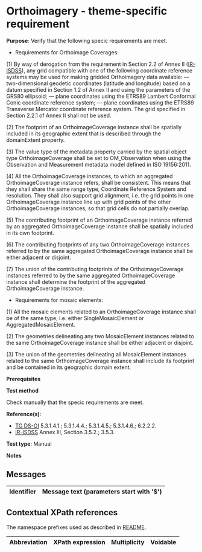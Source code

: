 # Orthoimagery - theme-specific requirement

**Purpose**: Verify that the following specic requirements are meet.

* Requirements for Orthoimage Coverages:

(1) By way of derogation from the requirement in Section 2.2 of Annex II ([IR-ISDSS](./README.md#ref_IR-ISDSS)), any grid compatible with one of the following coordinate reference systems may be used for making gridded Orthoimagery data available:
	— two-dimensional geodetic coordinates (latitude and longitude) based on a datum specified in Section 1.2 of Annex II and using the parameters of the GRS80 ellipsoid;
	— plane coordinates using the ETRS89 Lambert Conformal Conic coordinate reference system;
	— plane coordinates using the ETRS89 Transverse Mercator coordinate reference system.
	The grid specified in Section 2.2.1 of Annex II shall not be used.
	
(2) The footprint of an OrthoimageCoverage instance shall be spatially included in its geographic extent that is described through the domainExtent property.

(3) The value type of the metadata property carried by the spatial object type OrthoimageCoverage shall be set to OM_Observation when using the Observation and Measurement metadata model defined in ISO 19156:2011.

(4) All the OrthoimageCoverage instances, to which an aggregated OrthoimageCoverage instance refers, shall be consistent. This means that they shall share the same range type, Coordinate Reference System and resolution. They shall also support grid alignment, i.e. the grid points in one OrthoimageCoverage instance line up with grid points of the other OrthoimageCoverage instances, so that grid cells do not partially overlap.

(5) The contributing footprint of an OrthoimageCoverage instance referred by an aggregated OrthoimageCoverage instance shall be spatially included in its own footprint.

(6) The contributing footprints of any two OrthoimageCoverage instances referred to by the same aggregated OrthoimageCoverage instance shall be either adjacent or disjoint.

(7) The union of the contributing footprints of the OrthoimageCoverage instances referred to by the same aggregated OrthoimageCoverage instance shall determine the footprint of the aggregated OrthoimageCoverage instance.

* Requirements for mosaic elements:

(1) All the mosaic elements related to an OrthoimageCoverage instance shall be of the same type, i.e. either SingleMosaicElement or AggregatedMosaicElement.

(2) The geometries delineating any two MosaicElement instances related to the same OrthoimageCoverage instance shall be either adjacent or disjoint.

(3) The union of the geometries delineating all MosaicElement instances related to the same OrthoimageCoverage instance shall include its footprint and be contained in its geographic domain extent.



**Prerequisites**

**Test method**

Check manually that the specic requirements are meet.

**Reference(s)**: 

* [TG DS-OI](./README.md#ref_TG_DS_OI) 5.3.1.4.1.; 5.3.1.4.4.; 5.3.1.4.5.; 5.3.1.4.6.; 6.2.2.2.
* [IR-ISDSS](./README.md#ref_IR-ISDSS) Annex III, Section 3.5.2.; 3.5.3.

**Test type**: Manual

**Notes** 


## Messages

Identifier  |  Message text (parameters start with '$')
---------------------------------------------------------- | -------------------------------------------------------------------------

## Contextual XPath references

The namespace prefixes used as described in [README](./README.md#namespaces).

Abbreviation                   |  XPath expression                 |Multiplicity       |Voidable
------------------------------ | --------------------------------- | ------------------|----------
